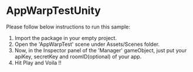# AppWarpTestUnity

Please follow below instructions to run this sample:

1. Import the package in your empty project.
2. Open the 'AppWarpTest' scene under Assets/Scenes folder.
3. Now, in the Inspector panel of the 'Manager' gameObject, just put your apiKey, secretKey and roomID(optional) of your app.
4. Hit Play and Voila !!
